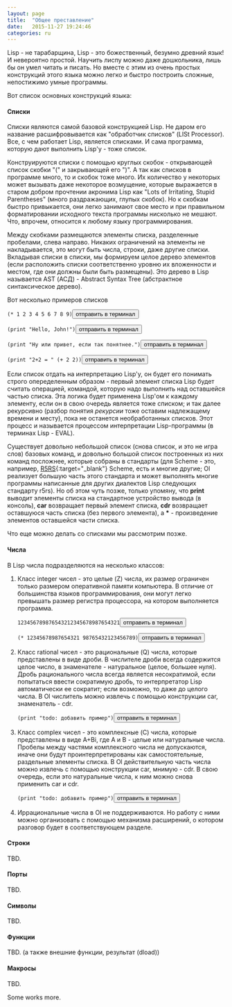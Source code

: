 ```yaml
---
layout: page
title:  "Общее преставление"
date:   2015-11-27 19:24:46
categories: ru
---
```


   Lisp - не тарабарщина, Lisp - это божественный, безумно древний язык! И невероятно простой. Научить лиспу можно даже дошкольника, лишь бы он умел читать и писать. Но вместе с этим из очень простых конструкций этого языка можно легко и быстро построить сложные, непостижимо умные программы.
   
   Вот список основных конструкций языка:

#### Списки

   Списки являются самой базовой конструкцией Lisp. Не даром его название расшифровывается как "обработчик списков" (LISt Processor). Все, с чем работает Lisp, является списками. И сама программа, которую дают выполнить Lisp'у - тоже список.

   Конструируются списки с помощью круглых скобок - открывающей список скобки "(" и закрывающей его ")". А так как списков в программе много, то и скобок тоже много. Их количество у некоторых может вызывать даже некоторое возмущение, которые выражается в старом добром прочтении акронима Lisp как "Lots of Irritating, Stupid Parentheses" (много раздражающих, глупых скобок). Но к скобкам быстро привыкается, они легко занимают свое место и при правильном форматировании исходного текста программы нисколько не мешают. Что, впрочем, относится к любому языку программирования.
   
   Между скобками размещаются элементы списка, разделенные пробелами, слева направо. Никаких ограничений на элементы не накладывается, это могут быть числа, строки, даже другие списки. Вкладывая списки в списки, мы формируем целое дерево элементов (если расположить списки соответственно уровню их вложенности и местом, где они должны были быть размещены). Это дерево в Lisp называется AST (АСД) - Abstract Syntax Tree (абстрактное синтаксическое дерево).

   Вот несколько примеров списков

<pre><code id="list1" data-language="scheme">(* 1 2 3 4 5 6 7 8 9)</code><button class="doit" onclick="doit(list1.textContent)">отправить в терминал</button></pre>

<pre><code id="list2" data-language="scheme">(print "Hello, John!")</code><button class="doit" onclick="doit(list2.textContent)">отправить в терминал</button></pre>

<pre><code id="list3" data-language="scheme">(print "Ну или привет, если так понятнее.")</code><button class="doit" onclick="doit(list3.textContent)">отправить в терминал</button></pre>

<pre><code id="list4" data-language="scheme">(print "2+2 = " (+ 2 2))</code><button class="doit" onclick="doit(list4.textContent)">отправить в терминал</button></pre>

   Если список отдать на интерпретацию Lisp'у, он будет его понимать строго опеределенным образом - первый элемент списка Lisp будет считать операцией, командой, которую надо выполнить над оставшейся частью списка. Эта логика будет применена Lisp'ом к каждому элементу, если он в свою очередь является тоже списком; и так далее рекурсивно (разбор понятия <i>рекурсии</i> тоже оставим надлежащему времени и месту), пока не останется необработанных списков. Этот процесс и называется процессом интерпретации Lisp-программы (в терминах Lisp - EVAL).
   
   Существует довольно небольшой список (снова список, и это не игра слов) базовых команд, и довольно большой список построенных из них команд посложнее, которые собраны в стандарты (для Scheme - это, например, [R5RS](http://www.schemers.org/Documents/Standards/R5RS/){:target="_blank"} Scheme, есть и многие другие; Ol реализует большую часть этого стандарта и может выполнять многие программы написанные для других диалектов Lisp следующих стандарту r5rs). Но об этом чуть позже, только упомяну, что **print** выводит элементы списка на стандартное устройство вывода (в консоль), **car** возвращает первый элемент списка, **cdr** возвращает оставшуюся часть списка (без первого элемента), а **\*** - произведение элементов оставшейся части списка.

   Что еще можно делать со списками мы рассмотрим позже.

#### Числа

   В Lisp числа подразделяются на несколько классов:

1. Класс integer чисел - это целые (Z) числа, их размер ограничен только размером оперативной памяти компьютера.
   В отличие от большинства языков программирования, они могут легко превышать размер регистра процессора, на котором выполняется программа.

   <pre><code id="Z1" data-language="scheme">123456789876543212345678987654321</code><button class="doit" onclick="doit(Z1.textContent)">отправить в терминал</button></pre>

   <pre><code id="Z2" data-language="scheme">(* 12345678987654321 98765432123456789)</code><button class="doit" onclick="doit(Z2.textContent)">отправить в терминал</button></pre>
      
2. Класс rational чисел - это рациональные (Q) числа, которые представлены в виде дроби. В числителе дроби всегда содержится целое число, в знаменателе - натуральное (целое, большее нуля). Дробь рационального числа всегда является несократимой, если попытаться ввести сократимую дробь, то интерпретатор Lisp автоматически ее сократит; если возможно, то даже до целого числа. В Ol числитель можно извлечь с помощью конструкции car, знаменатель - cdr.

   <pre><code id="Q1" data-language="scheme">(print "todo: добавить пример")</code><button class="doit" onclick="doit(Q1.textContent)">отправить в терминал</button></pre>
      
3. Класс complex чисел - это комплексные (C) числа, которые представлены в виде A+Bi, где A и B - целые или натуральные числа. Пробелы между частями комплексного числа не допускаются, иначе они будут проинтерпретированы как самостоятельные, раздельные элементы списка. В Ol действительную часть числа можно извлечь с помощью конструкции car, мнимую - cdr. В свою очередь, если это натуральные числа, к ним можно снова применить car и cdr.

   <pre><code id="C1" data-language="scheme">(print "todo: добавить пример")</code><button class="doit" onclick="doit(C1.textContent)">отправить в терминал</button></pre>

4. Иррациональные числа в Ol не поддерживаются. Но работу с ними можно организовать с помощью механизма расширений, о котором разговор будет в соответствующем разделе.
   
#### Строки

   TBD.

#### Порты

   TBD.

#### Символы

   TBD.

#### Функции

   TBD. (а также внешние функции, результат (dload))

#### Макросы

   TBD.

   Some works more.

